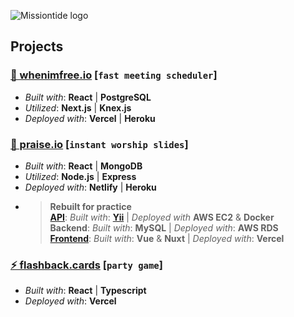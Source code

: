 ![Missiontide logo](https://user-images.githubusercontent.com/7654785/184212810-bb907a9a-75ea-4ad7-946b-29e13ed01185.png)


## Projects

### [📆 whenimfree.io](https://whenimfree.io/) \[`fast meeting scheduler`]
- _Built with_: **React** | **PostgreSQL**
- _Utilized_: **Next.js** | **Knex.js**
- _Deployed with_: **Vercel** | **Heroku**

### [🎵 praise.io](https://praise.io/) \[`instant worship slides`]
- _Built with_: **React** | **MongoDB**
- _Utilized_: **Node.js** | **Express**
- _Deployed with_: **Netlify** | **Heroku**
- > __Rebuilt for practice__  
[**API**](http://ec2-44-200-144-164.compute-1.amazonaws.com:8888/): _Built with_: [**Yii**](https://github.com/missiontide/praise-io-yii) | _Deployed with_ **AWS EC2** & **Docker**  
**Backend**: _Built with_: **MySQL** | _Deployed with_: **AWS RDS**  
[**Frontend**](https://praise-io-q7au4xfbt-missiontide.vercel.app/): _Built with_: **Vue** & **Nuxt** | _Deployed with_: **Vercel**

### [⚡ flashback.cards](https://flashback-cards.vercel.app/) \[`party game`]
- _Built with_: **React** | **Typescript**
- _Deployed with_: **Vercel**
